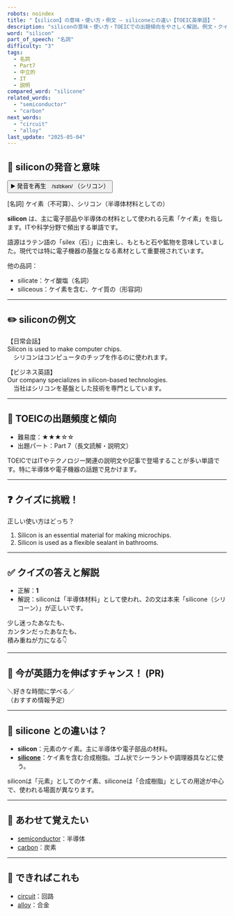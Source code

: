 ```yaml
---
robots: noindex
title: "【silicon】の意味・使い方・例文 ― siliconeとの違い【TOEIC英単語】"
description: "siliconの意味・使い方・TOEICでの出題傾向をやさしく解説。例文・クイズ付きでsiliconeとの違いもわかりやすく学べます。"
word: "silicon"
part_of_speech: "名詞"
difficulty: "3"
tags:
  - 名詞
  - Part7
  - 中立的
  - IT
  - 説明
compared_word: "silicone"
related_words:
  - "semiconductor"
  - "carbon"
next_words:
  - "circuit"
  - "alloy"
last_update: "2025-05-04"
---
```


## 🔰 siliconの発音と意味

<button class="play-audio" onclick="playTTS('silicon')">
  <span class="play-audio-main">
    ▶️ 発音を再生　/sɪlɪkən/
  </span>
  <span class="play-audio-sub">
    （シリコン）
  </span>
</button>

[名詞] ケイ素（不可算）、シリコン（半導体材料としての）

**silicon** は、主に電子部品や半導体の材料として使われる元素「ケイ素」を指します。ITや科学分野で頻出する単語です。

語源はラテン語の「silex（石）」に由来し、もともと石や鉱物を意味していました。現代では特に電子機器の基盤となる素材として重要視されています。

他の品詞：  
- silicate：ケイ酸塩（名詞）
- siliceous：ケイ素を含む、ケイ質の（形容詞）

---

## ✏️ siliconの例文

【日常会話】  
Silicon is used to make computer chips.  
　シリコンはコンピュータのチップを作るのに使われます。

【ビジネス英語】  
Our company specializes in silicon-based technologies.  
　当社はシリコンを基盤とした技術を専門としています。

---

## 🎯 TOEICの出題頻度と傾向

- 難易度：★★★☆☆
- 出題パート：Part 7（長文読解・説明文）

TOEICではITやテクノロジー関連の説明文や記事で登場することが多い単語です。特に半導体や電子機器の話題で見かけます。

---

## ❓ クイズに挑戦！

正しい使い方はどっち？

1. Silicon is an essential material for making microchips.  
2. Silicon is used as a flexible sealant in bathrooms.

---

## ✅ クイズの答えと解説

- 正解：**1**
- 解説：siliconは「半導体材料」として使われ、2の文は本来「silicone（シリコーン）」が正しいです。

少し迷ったあなたも、  
カンタンだったあなたも、  
積み重ねが力になる👇️

---

## 🚀 今が英語力を伸ばすチャンス！ (PR)

<div class="info-center">
＼好きな時間に学べる／<br>  
（おすすめ情報予定）
</div>

---

## 🤔  silicone との違いは？

- **silicon**：元素のケイ素。主に半導体や電子部品の材料。
- **[silicone](/word/silicone/)**：ケイ素を含む合成樹脂。ゴム状でシーラントや調理器具などに使う。

siliconは「元素」としてのケイ素、siliconeは「合成樹脂」としての用途が中心で、使われる場面が異なります。

---

## 🧩 あわせて覚えたい

- [semiconductor](/word/semiconductor/)：半導体
- [carbon](/word/carbon/)：炭素

---

## 📖 できればこれも

- [circuit](/word/circuit/)：回路
- [alloy](/word/alloy/)：合金

<!-- cvid: aid47_bid36 -->
